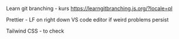 Learn git branching - kurs
https://learngitbranching.js.org/?locale=pl

Prettier - LF on right down VS code editor if weird problems persist

Tailwind CSS - to check